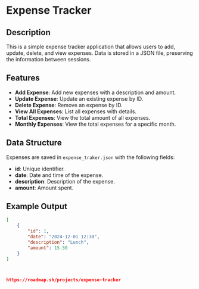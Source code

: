 # Expense Tracker

## Description
This is a simple expense tracker application that allows users to add, update, delete, and view expenses. Data is stored in a JSON file, preserving the information between sessions.

## Features
- **Add Expense**: Add new expenses with a description and amount.
- **Update Expense**: Update an existing expense by ID.
- **Delete Expense**: Remove an expense by ID.
- **View All Expenses**: List all expenses with details.
- **Total Expenses**: View the total amount of all expenses.
- **Monthly Expenses**: View the total expenses for a specific month.

## Data Structure
Expenses are saved in `expense_traker.json` with the following fields:
- **id**: Unique identifier.
- **date**: Date and time of the expense.
- **description**: Description of the expense.
- **amount**: Amount spent.

## Example Output
```json
[
    {
        "id": 1,
        "date": "2024-12-01 12:30",
        "description": "Lunch",
        "amount": 15.50
    }
]



https://roadmap.sh/projects/expense-tracker

